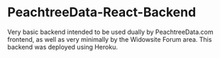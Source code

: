 # PeachtreeData-React-Backend
Very basic backend intended to be used dually by PeachtreeData.com frontend, as well as very minimally by the Widowsite Forum area.
This backend was deployed using Heroku.
